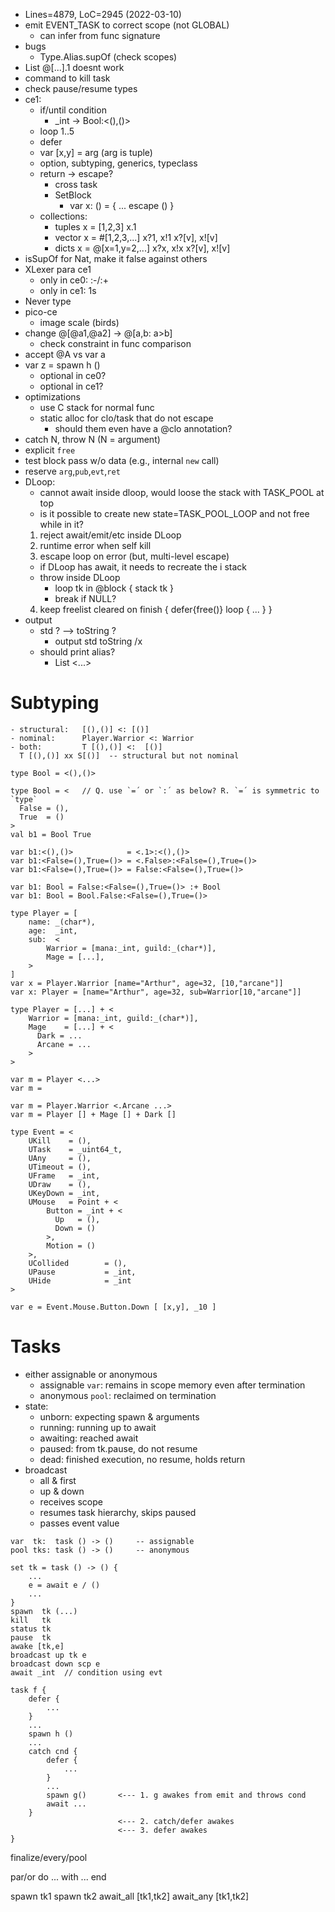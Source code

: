 - Lines=4879, LoC=2945 (2022-03-10)
- emit EVENT_TASK to correct scope (not GLOBAL)
  - can infer from func signature
- bugs
  - Type.Alias.supOf (check scopes)
- List @[...].1 doesnt work
- command to kill task
- check pause/resume types
- ce1:
  - if/until condition
    - _int -> Bool:<(),()>
  - loop 1..5
  - defer
  - var [x,y] = arg   (arg is tuple)
  - option, subtyping, generics, typeclass
  - return -> escape?
    - cross task
    - SetBlock
      - var x: () = { ... escape () }
  - collections:
    - tuples
      x = [1,2,3]
      x.1
    - vector
      x = #[1,2,3,...]
      x?1, x!1
      x?[v], x![v]
    - dicts
      x = @[x=1,y=2,...]
      x?x, x!x
      x?[v], x![v]
- isSupOf for Nat, make it false against others
- XLexer para ce1
  - only in ce0: :-/:+
  - only in ce1: 1s
- Never type
- pico-ce
  - image scale (birds)
- change @[@a1,@a2] -> @[a,b: a>b]
  - check constraint in func comparison
- accept @A vs var a
- var z = spawn h ()
  - optional in ce0?
  - optional in ce1?
- optimizations
  - use C stack for normal func
  - static alloc for clo/task that do not escape
    - should them even have a @clo annotation?
- catch N, throw N (N = argument)
- explicit `free`
- test block pass w/o data (e.g., internal `new` call)
- reserve `arg`,`pub`,`evt`,`ret`
- DLoop:
  - cannot await inside dloop, would loose the stack with TASK_POOL at top
  - is it possible to create new state=TASK_POOL_LOOP
    and not free while in it?
  1. reject await/emit/etc inside DLoop
  2. runtime error when self kill
  3. escape loop on error (but, multi-level escape)
  - if DLoop has await, it needs to recreate the i stack
  - throw inside DLoop
    - loop tk in @block { stack tk }
    - break if NULL?
  4. keep freelist cleared on finish
    {
      defer{free()}
      loop { ... }
    }
- output
  - std ? --> toString ?
    - output std toString /x
  - should print alias?
    - List <...>

# Subtyping
    - structural:   [(),()] <: [()]
    - nominal:      Player.Warrior <: Warrior
    - both:         T [(),()] <:  [()]
      T [(),()] xx S[()]  -- structural but not nominal

```
type Bool = <(),()>
```

```
type Bool = <   // Q. use `=´ or `:´ as below? R. `=´ is symmetric to `type`
  False = (),
  True  = ()
>
val b1 = Bool True

var b1:<(),()>            = <.1>:<(),()>
var b1:<False=(),True=()> = <.False>:<False=(),True=()>
var b1:<False=(),True=()> = False:<False=(),True=()>

var b1: Bool = False:<False=(),True=()> :+ Bool
var b1: Bool = Bool.False:<False=(),True=()>

```

```
type Player = [
    name: _(char*),
    age:  _int,
    sub:  <
        Warrior = [mana:_int, guild:_(char*)],
        Mage = [...],
    >
]
var x = Player.Warrior [name="Arthur", age=32, [10,"arcane"]]
var x: Player = [name="Arthur", age=32, sub=Warrior[10,"arcane"]]

type Player = [...] + <
    Warrior = [mana:_int, guild:_(char*)],
    Mage    = [...] + <
      Dark = ...
      Arcane = ...
    >
>

var m = Player <...>
var m = 

var m = Player.Warrior <.Arcane ...>
var m = Player [] + Mage [] + Dark []

```

```
type Event = <
    UKill    = (),
    UTask    = _uint64_t,
    UAny     = (),
    UTimeout = (),
    UFrame   = _int,
    UDraw    = (),
    UKeyDown = _int,
    UMouse   = Point + <
        Button = _int + <
          Up   = (),
          Down = ()
        >,
        Motion = ()
    >,
    UCollided        = (),
    UPause           = _int,
    UHide            = _int
>

var e = Event.Mouse.Button.Down [ [x,y], _10 ]
```

# Tasks

- either assignable or anonymous
    - assignable `var`: remains in scope memory even after termination
    - anonymous `pool`: reclaimed on termination
- state:
    - unborn:   expecting spawn & arguments
    - running:  running up to await
    - awaiting: reached await
    - paused:   from tk.pause, do not resume
    - dead:     finished execution, no resume, holds return
- broadcast
    - all & first
    - up & down
    - receives scope
    - resumes task hierarchy, skips paused
    - passes event value

```
var  tk:  task () -> ()     -- assignable
pool tks: task () -> ()     -- anonymous

set tk = task () -> () {
    ...
    e = await e / ()
    ...
}
spawn  tk (...) 
kill   tk
status tk
pause  tk
awake [tk,e]
broadcast up tk e
broadcast down scp e
await _int  // condition using evt

task f {
    defer {
        ...
    }
    ...
    spawn h ()
    ...
    catch cnd {
        defer {
            ...
        }
        ...
        spawn g()       <--- 1. g awakes from emit and throws cond
        await ...
    }
                        <--- 2. catch/defer awakes
                        <--- 3. defer awakes
}
```

finalize/every/pool

par/or do
    ...
with
    ...
end

spawn tk1
spawn tk2
await_all [tk1,tk2]
await_any [tk1,tk2]


